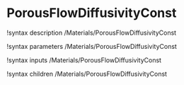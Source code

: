 # PorousFlowDiffusivityConst
!syntax description /Materials/PorousFlowDiffusivityConst

!syntax parameters /Materials/PorousFlowDiffusivityConst

!syntax inputs /Materials/PorousFlowDiffusivityConst

!syntax children /Materials/PorousFlowDiffusivityConst
